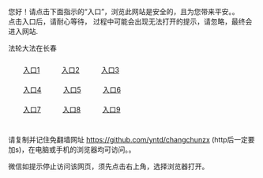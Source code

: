您好！请点击下面指示的“入口”，浏览此网站是安全的，且为您带来平安。。 <br/>
点击入口后，请耐心等待， 过程中可能会出现无法打开的提示，请忽略，最终会进入网站. </br>

法轮大法在长春<br/>
<div style="padding:10px"><a style="margin:20px" target="_blank" href="https://dlzbjdwg39m4p.cloudfront.net/2Qpsp?drfugmuq" id="ccLink1" rel="nofollow">入口1</a> <a target="_blank" style="margin:20px" href="https://d2kbge6agewege.cloudfront.net/2Qpsp?bjmgpwn" id="ccLink2" rel="nofollow">入口2</a> <a style="margin:20px" target="_blank" href="https://d2zjp0i5rtdvl3.cloudfront.net/2Qpsp?vbcvot" id="ccLink3" rel="nofollow">入口3</a></div>

<div style="padding:10px" ><a style="margin:20px" target="_blank" href="https://dlzbjdwg39m4p.cloudfront.net/2Qpsp?drfugmuq" id="ccLink4" rel="nofollow">入口4</a> <a style="margin:20px" href="https://d2kbge6agewege.cloudfront.net/2Qpsp?bjmgpwn" target="_blank" id="ccLink5" rel="nofollow">入口5</a> <a style="margin:20px" href="https://d2zjp0i5rtdvl3.cloudfront.net/2Qpsp?vbcvot" target="_blank" id="ccLink6" rel="nofollow">入口6</a></div>

<div style="padding:10px"><a style="margin:20px" target="_blank" href="https://dlzbjdwg39m4p.cloudfront.net/2Qpsp?drfugmuq" id="ccLink7" rel="nofollow">入口7</a> <a style="margin:20px" href="https://d2kbge6agewege.cloudfront.net/2Qpsp?bjmgpwn" target="_blank" id="ccLink8" rel="nofollow">入口8</a> <a style="margin:20px" target="_blank" href="https://d2zjp0i5rtdvl3.cloudfront.net/2Qpsp?vbcvot" id="ccLink9" rel="nofollow">入口9</a></div>

<br/>



请复制并记住免翻墙网址 https://github.com/yntd/changchunzx (http后一定要加s)，在电脑或手机的浏览器均可访问。。<br/>

微信如提示停止访问该网页，须先点击右上角，选择浏览器打开。
